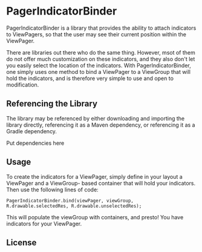 # PagerIndicatorBinder

PagerIndicatorBinder is a library that provides the ability to attach indicators to ViewPagers,
so that the user may see their current position within the ViewPager.

There are libraries out there who do the same thing. However, msot of them do not offer much
customization on these indicators, and they also don't let you easily select the location of
the indicators. With PagerIndicatorBinder, one simply uses one method to bind a ViewPager to a
ViewGroup that will hold the indicators, and is therefore very simple to use and open to
modification.

## Referencing the Library

The library may be referenced by either downloading and importing the library directly, referencing
it as a Maven dependency, or referencing it as a Gradle dependency.

Put dependencies here

## Usage

To create the indicators for a ViewPager, simply define in your layout a ViewPager and a ViewGroup-
based container that will hold your indicators. Then use the following lines of code:

`PagerIndicatorBinder.bind(viewPager, viewGroup, R.drawable.selectedRes, R.drawable.unselectedRes);`

This will populate the viewGroup with containers, and presto! You have indicators for your ViewPager.

## License